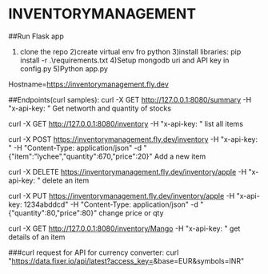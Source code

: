 # INVENTORYMANAGEMENT
##Run Flask app
1) clone the repo
2)create virtual env fro python
3)install libraries: pip install -r .\requirements.txt
4)Setup mongodb uri and API key in config.py
5)Python app.py

Hostname=https://inventorymanagement.fly.dev

##Endpoints(curl samples):
curl -X GET http://127.0.0.1:8080/summary -H "x-api-key: <yourapikey>"
Get networth and quantity of stocks

curl -X GET http://127.0.0.1:8080/inventory -H "x-api-key: <yourapikey>" 
list all items


curl -X POST https://inventorymanagement.fly.dev/inventory -H "x-api-key: <yourapikey>" -H "Content-Type: application/json" -d "{\"item\":\"lychee\",\"quantity\":670,\"price\":20}"
Add a new item


curl -X DELETE https://inventorymanagement.fly.dev/inventory/apple -H "x-api-key: <yourapikey>" 
delete an item


curl -X PUT https://inventorymanagement.fly.dev/inventory/apple -H "x-api-key: 1234abddcd" -H "Content-Type: application/json" -d "{\"quantity\":80,\"price\":80}"
change price or qty


curl -X GET http://127.0.0.1:8080/inventory/Mango -H "x-api-key: <yourapikey>" 
get details of an item


###curl request for API for currency converter: curl "https://data.fixer.io/api/latest?access_key=<fixerioAPIkey>&base=EUR&symbols=INR"
